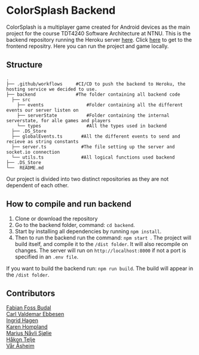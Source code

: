 # ColorSplash Backend
ColorSplash is a multiplayer game created for Android devices as the main project for the course TDT4240 Software Architecture at NTNU.
This is the backend repository running the Heroku server [here](https://color-splash.herokuapp.com/).
Click [here](https://github.com/FabianFoss/color-splash-frontend) to get to the frontend repositry. Here you can run the project and game locally.

## Structure
```
.
├── .github/workflows     #CI/CD to push the backend to Heroku, the hosting service we decided to use.
├── backend               #The folder containing all backend code
  ├── src
    ├── events                #Folder containing all the different events our server listen on
    ├── serverState           #Folder containing the internal serverstate, for alle games and players
    └── types                 #All the types used in backend
  ├── .DS_Store
  ├── globalEvents.ts       #All the different events to send and recieve as string constants
  ├── server.ts             #The file setting up the server and socket.io connection
  └── utils.ts              #All logical functions used backend
├── .DS_Store               
└──  README.md
```
Our project is divided into two distinct repositories as they are not dependent of each other.

## How to compile and run backend
1. Clone or download the repository
2. Go to the backend folder, command: ```cd backend```.
3. Start by installing all dependencies by running ```npm install```.
4. Then to run the backend run the command: ```npm start ```. The project will build itself, and compile it to the ```/dist folder```. It will also recompile on changes. The server will run on ```http://localhost:8000``` if not a port is specified in an ```.env file```.

If you want to build the backend run: ```npm run build```. The build will appear in the ```/dist folder```.


## Contributors
[Fabian Foss Budal](https://github.com/FabianFoss)<br>
[Carl Valdemar Ebbesen](https://github.com/Carlvebbesen)<br>
[Ingrid Hagen](https://github.com/hageningrid)<br>
[Karen Hompland](https://github.com/karenhompland)<br>
[Marius Nåvli Sjølie](https://github.com/mariussjolie)<br>
[Håkon Telje](https://github.com/vaarantnu)<br>
[Vår Åsheim](https://github.com/haakonte)<br>
